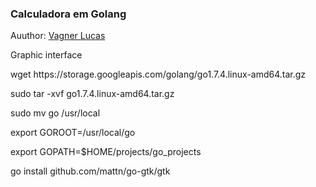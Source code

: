 <h3>Calculadora em Golang</h3>
<p class="autoria">
    Auuthor: <a title="Vagner Lucas Gomes" target="_blank" href="https://www.instagram.com/vagnerlucasgomes/">Vagner Lucas</a>
</p>

<p class="dados">
Graphic interface
</p><p class="dados">
wget https://storage.googleapis.com/golang/go1.7.4.linux-amd64.tar.gz
</p><p class="dados">
sudo tar -xvf go1.7.4.linux-amd64.tar.gz
</p><p class="dados">
sudo mv go /usr/local
</p><p class="dados">
export GOROOT=/usr/local/go
</p><p class="dados">
export GOPATH=$HOME/projects/go_projects
</p><p class="dados">
go install github.com/mattn/go-gtk/gtk
</p>

